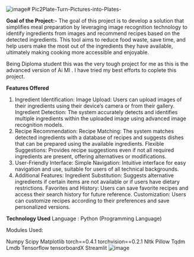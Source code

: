 ![image](https://github.com/user-attachments/assets/58fd93e7-00ce-4c33-b3f5-e27cff4f98d0)# Pic2Plate-Turn-Pictures-into-Plates-

**Goal of the Project:-**
The goal of this project is to develop a solution that simplifies meal preparation by leveraging image recognition technology to identify ingredients from images and recommend recipes based on the detected ingredients. This tool aims to reduce food waste, save time, and help users make the most out of the ingredients they have available, ultimately making cooking more accessible and enjoyable.

Being Diploma student this was the very tough project for me as this is the advanced version of Ai Ml . I have tried my best efforts to coplete this project.

**Features Offered**
1. Ingredient Identification:
Image Upload: Users can upload images of their ingredients using their device’s camera or from their gallery.
Ingredient Detection: The system accurately detects and identifies multiple ingredients within the uploaded image using advanced image recognition models.
2. Recipe Recommendation:
Recipe Matching: The system matches detected ingredients with a database of recipes and suggests dishes that can be prepared using the available ingredients.
Flexible Suggestions: Provides recipe suggestions even if not all required ingredients are present, offering alternatives or modifications.
3. User-Friendly Interface:
Simple Navigation: Intuitive interface for easy navigation and use, suitable for users of all technical backgrounds.
4. Additional Features:
Ingredient Substitution: Suggests alternative ingredients if certain items are not available or if users have dietary restrictions.
Favorites and History: Users can save favorite recipes and access their search history for future reference.
Customization: Users can customize recipes according to their preferences and save personalized versions.

**Technology Used**
Language : Python (Programming Language)

Modules Used:

Numpy
Scipy
Matplotlib
torch==0.4.1
torchvision==0.2.1
Nltk
Pillow
Tqdm
Lmdb
Tensorflow
tensorboardX
Streamlit
![image](https://github.com/user-attachments/assets/d23aaee1-299b-45a6-9dcf-5cedda4fc931)
